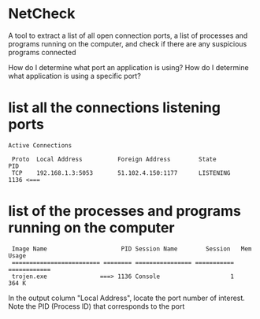 # NetCheck

A tool to extract a list of all open connection ports, a list of processes and programs running on the computer, and check if there are any suspicious programs connected

How do I determine what port an application is using?
How do I determine what application is using a specific port?

# list all the connections  listening ports
    Active Connections

     Proto  Local Address          Foreign Address        State           PID
     TCP    192.168.1.3:5053       51.102.4.150:1177      LISTENING       1136 <===

# list of the processes and programs running on the computer

     Image Name                     PID Session Name        Session   Mem Usage
     ========================= ======== ================ =========== ============
     trojen.exe               ===> 1136 Console                    1        364 K

In the output column "Local Address", locate the port number of interest. Note the PID (Process ID) that corresponds to the port
